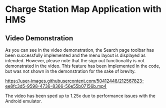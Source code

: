 # Charge Station Map Application with HMS

## Video Demonstration

As you can see in the video demonstration, the Search page toolbar has been successfully implemented and the menu layout is displayed as intended. However, please note that the sign out functionality is not demonstrated in the video. This feature has been implemented in the code, but was not shown in the demonstration for the sake of brevity. 

https://user-images.githubusercontent.com/50412448/212567823-ee8fc3d5-9598-4736-8366-56e55b07156b.mp4

 The video has been sped up to 1.25x due to performance issues with the Android emulator.
